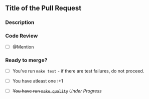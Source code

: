 Title of the Pull Request
---
### Description

### Code Review
  - [ ] @Mention

### Ready to merge? 

  - [ ] You've run `make test` - if there are test failures, do not proceed. 
  - [ ] You have atleast one :+1
  - [ ] ~~You have run `make quality`~~ _Under Progress_
        






